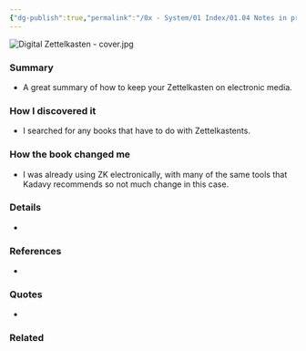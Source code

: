 ```yaml
---
{"dg-publish":true,"permalink":"/0x - System/01 Index/01.04 Notes in process/Digital Zettelkasten - Principles, Methods Examples - David Kadavy/","title":"Digital Zettelkasten - Principles, Methods Examples - David Kadavy","noteIcon":""}
---
```


![Digital Zettelkasten - cover.jpg](/img/user/4x%20-%20Reading/41%20Books/41.02%20Book%20reviews/Digital%20Zettelkasten%20-%20cover.jpg)

### Summary
- A great summary of how to keep your Zettelkasten on electronic media.

### How I discovered it
- I searched for any books that have to do with Zettelkastents.

### How the book changed me
- I was already using ZK electronically, with many of the same tools that Kadavy recommends so not much change in this case.

### Details
- 

### References
- 

### Quotes
- 

### Related

